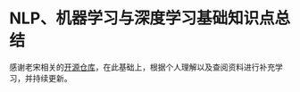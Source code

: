 # NLP、机器学习与深度学习基础知识点总结

感谢老宋相关的[开源仓库](https://github.com/songyingxin/NLPer-Interview)，在此基础上，根据个人理解以及查阅资料进行补充学习，并持续更新。

